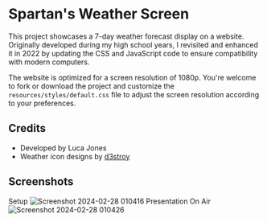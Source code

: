 # Spartan's Weather Screen
This project showcases a 7-day weather forecast display on a website. Originally developed during my high school years, I revisited and enhanced it in 2022 by updating the CSS and JavaScript code to ensure compatibility with modern computers.

The website is optimized for a screen resolution of 1080p. You're welcome to fork or download the project and customize the `resources/styles/default.css` file to adjust the screen resolution according to your preferences.

## Credits
- Developed by Luca Jones
- Weather icon designs by [d3stroy](http://d3stroy.deviantart.com/art/SILq-Weather-Icons-356609017)

## Screenshots
Setup
![Screenshot 2024-02-28 010416](https://github.com/BatteryDie/Spartans-Weather-Screen/assets/13942195/9a52acce-b48e-4fd5-a1d3-3931e876091b)
Presentation On Air
![Screenshot 2024-02-28 010426](https://github.com/BatteryDie/Spartans-Weather-Screen/assets/13942195/5ffb1d8e-d03e-4933-b60b-ae129b1c9124)
